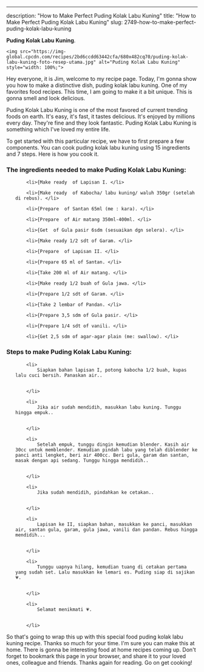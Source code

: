 ---
description: "How to Make Perfect Puding Kolak Labu Kuning"
title: "How to Make Perfect Puding Kolak Labu Kuning"
slug: 2749-how-to-make-perfect-puding-kolak-labu-kuning

<p>
	<strong>Puding Kolak Labu Kuning</strong>. 
	
</p>
<p>
	
	<img src="https://img-global.cpcdn.com/recipes/2bd6ccdd63442cfa/680x482cq70/puding-kolak-labu-kuning-foto-resep-utama.jpg" alt="Puding Kolak Labu Kuning" style="width: 100%;">
	
	
</p>
<p>
	Hey everyone, it is Jim, welcome to my recipe page. Today, I'm gonna show you how to make a distinctive dish, puding kolak labu kuning. One of my favorites food recipes. This time, I am going to make it a bit unique. This is gonna smell and look delicious.
</p>
	
<p>
	Puding Kolak Labu Kuning is one of the most favored of current trending foods on earth. It's easy, it's fast, it tastes delicious. It's enjoyed by millions every day. They're fine and they look fantastic. Puding Kolak Labu Kuning is something which I've loved my entire life.
</p>
<p>
	
</p>

<p>
To get started with this particular recipe, we have to first prepare a few components. You can cook puding kolak labu kuning using 15 ingredients and 7 steps. Here is how you cook it.
</p>

<h3>The ingredients needed to make Puding Kolak Labu Kuning:</h3>

<ol>
	
		<li>{Make ready  of Lapisan I. </li>
	
		<li>{Make ready  of Kabocha/ labu kuning/ waluh 350gr (setelah di rebus). </li>
	
		<li>{Prepare  of Santan 65ml (me : kara). </li>
	
		<li>{Prepare  of Air matang 350ml-400ml. </li>
	
		<li>{Get  of Gula pasir 6sdm (sesuaikan dgn selera). </li>
	
		<li>{Make ready 1/2 sdt of Garam. </li>
	
		<li>{Prepare  of Lapisan II. </li>
	
		<li>{Prepare 65 ml of Santan. </li>
	
		<li>{Take 200 ml of Air matang. </li>
	
		<li>{Make ready 1/2 buah of Gula jawa. </li>
	
		<li>{Prepare 1/2 sdt of Garam. </li>
	
		<li>{Take 2 lembar of Pandan. </li>
	
		<li>{Prepare 3,5 sdm of Gula pasir. </li>
	
		<li>{Prepare 1/4 sdt of vanili. </li>
	
		<li>{Get 2,5 sdm of agar-agar plain (me: swallow). </li>
	
</ol>
<p>
	
</p>

<h3>Steps to make Puding Kolak Labu Kuning:</h3>

<ol>
	
		<li>
			Siapkan bahan lapisan I, potong kabocha 1/2 buah, kupas lalu cuci bersih. Panaskan air..
			
			
		</li>
	
		<li>
			Jika air sudah mendidih, masukkan labu kuning. Tunggu hingga empuk..
			
			
		</li>
	
		<li>
			Setelah empuk, tunggu dingin kemudian blender. Kasih air 30cc untuk memblender. Kemudian pindah labu yang telah diblender ke panci anti lengket, beri air 400cc. Beri gula, garam dan santan, masak dengan api sedang. Tunggu hingga mendidih..
			
			
		</li>
	
		<li>
			Jika sudah mendidih, pindahkan ke cetakan..
			
			
		</li>
	
		<li>
			Lapisan ke II, siapkan bahan, masukkan ke panci, masukkan air, santan gula, garam, gula jawa, vanili dan pandan. Rebus hingga mendidih...
			
			
		</li>
	
		<li>
			Tunggu uapnya hilang, kemudian tuang di cetakan pertama yang sudah set. Lalu masukkan ke lemari es. Puding siap di sajikan 💗.
			
			
		</li>
	
		<li>
			Selamat menikmati 💗.
			
			
		</li>
	
</ol>

<p>
	
</p>

<p>
	So that's going to wrap this up with this special food puding kolak labu kuning recipe. Thanks so much for your time. I'm sure you can make this at home. There is gonna be interesting food at home recipes coming up. Don't forget to bookmark this page in your browser, and share it to your loved ones, colleague and friends. Thanks again for reading. Go on get cooking!
</p>
